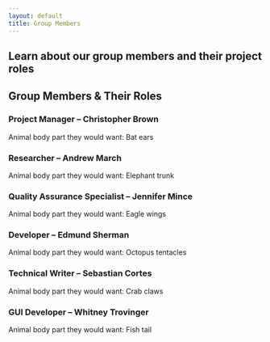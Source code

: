 ```yaml
---
layout: default
title: Group Members
---
```

## Learn about our group members and their project roles

## **Group Members & Their Roles**

### Project Manager – Christopher Brown 

Animal body part they would want: Bat ears

### Researcher – Andrew March

Animal body part they would want: Elephant trunk

### Quality Assurance Specialist – Jennifer Mince 

Animal body part they would want: Eagle wings

### Developer – Edmund Sherman

Animal body part they would want: Octopus tentacles

### Technical Writer – Sebastian Cortes

Animal body part they would want: Crab claws

### GUI Developer – Whitney Trovinger

Animal body part they would want: Fish tail
